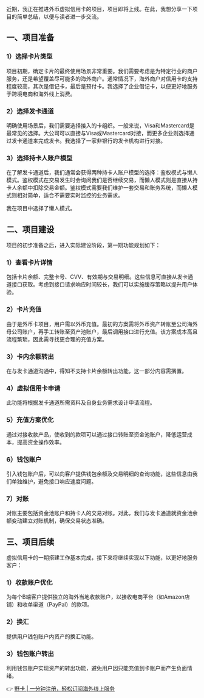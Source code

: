 近期，我正在推进外币虚拟信用卡的项目，项目即将上线。在此，我想分享一下项目的简单总结，以便与读者进一步交流。

## 一、项目准备

### 1）选择卡片类型

项目初期，确定卡片的最终使用场景非常重要。我们需要考虑是为特定行业的商户服务，还是希望覆盖尽可能多的海外商户。通常情况下，海外商户对信用卡的支持程度较高，其次是借记卡，最后是预付卡。我选择了企业借记卡，以便更好地服务于跨境电商和海外线上消费。

### 2）选择发卡通道

明确使用场景后，我们需要选择接入的卡组织。一般来说，Visa和Mastercard是最常见的选择。大公司可以直接与Visa或Mastercard对接，而更多企业则选择通过发卡通道来完成发卡。我选择了一家非银行的发卡机构进行对接。

### 3）选择持卡人账户模型

在了解发卡通道后，我们通常会获得两种持卡人账户模型的选择：鉴权模式与懒人模式。鉴权模式在交易发生时会询问我们是否继续交易，而懒人模式则是直接从持卡人余额中扣除交易金额。鉴权模式需要我们维护一套交易和账务系统，而懒人模式则相对简单，适合不需要实时监控的业务需求。

我在项目中选择了懒人模式。

## 二、项目建设

项目的初步准备之后，进入实际建设阶段，第一期功能规划如下：

### 1）查看卡片详情

包括卡片余额、完整卡号、CVV、有效期与交易明细。这些信息可直接从发卡通道接口获取。考虑到接口请求响应时间较长，我们可以实施缓存策略以提升用户体验。

### 2）卡片充值

由于是外币卡项目，用户需以外币充值。最初的方案需将外币资产转账至公司海外母公司账户，再手工转账至资产池账户，最后调用接口进行充值。该方案成本高且流程繁琐，因此需寻找更合理的充值方案。

### 3）卡内余额转出

在与发卡通道沟通中，得知不支持卡片余额转出功能，这一部分内容需搁置。

### 4）虚拟信用卡申请

此功能将根据发卡通道所需资料及自身业务需求设计申请流程。

### 5）充值方案优化

通过对接收款产品，使收到的款项可以通过接口转账至资金池账户，降低运营成本，提高资金操作效率。

### 6）钱包账户

引入钱包账户后，可以向客户提供钱包余额及交易明细的查询功能，这些信息由我们单独维护，避免接口响应速度问题。

### 7）对账

对账主要包括资金池账户和持卡人的交易对账。对此，我们与发卡通道就资金池余额变动建立对账机制，确保交易状态准确。

## 三、项目后续

虚拟信用卡的一期搭建工作基本完成，接下来将继续实现以下功能，以更好地服务客户：

### 1）收款账户优化

为每个B端客户提供独立的海外当地收款账户，以接收电商平台（如Amazon店铺）和收单渠道（PayPal）的款项。

### 2）换汇

提供用户钱包账户内资产的换汇功能。

### 3）钱包账户转出

利用钱包账户实现资产的转出功能，避免用户因只能充值到卡账户而产生负面情绪。

👉 [野卡 | 一分钟注册，轻松订阅海外线上服务](https://bit.ly/bewildcard)